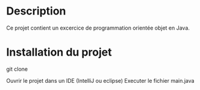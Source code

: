 # Description

Ce projet contient un excercice de programmation orientée objet en Java.

# Installation du projet 

git clone 

Ouvrir le projet dans un IDE (IntelliJ ou eclipse)
Executer le fichier main.java